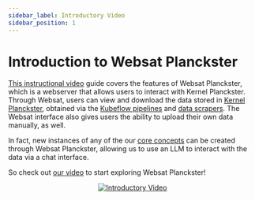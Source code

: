 ```yaml
---
sidebar_label: Introductory Video
sidebar_position: 1
---
```


# Introduction to Websat Planckster

[This instructional video](https://youtu.be/5tKNrb03Pr0) guide covers the features of Websat Planckster, which is a webserver that allows users to interact with Kernel Planckster. Through Websat, users can view and download the data stored in [Kernel Planckster](../../category/kernel-planckster), obtained via the [Kubeflow pipelines](../kubeflow/running-kubeflow-pipelines.md) and [data scrapers](../../category/data-scrapers). The Websat interface also gives users the ability to upload their own data manually, as well.

In fact, new instances of any of the our [core concepts](../../concepts/core-concepts/index.md) can be created through Websat Planckster, allowing us to use an LLM to interact with the data via a chat interface.

So check out [our video](https://youtu.be/5tKNrb03Pr0) to start exploring Websat Planckster!

<div align="center">
  
[![Introductory Video](https://img.youtube.com/vi/5tKNrb03Pr0/0.jpg)](https://youtu.be/5tKNrb03Pr0)

</div>

